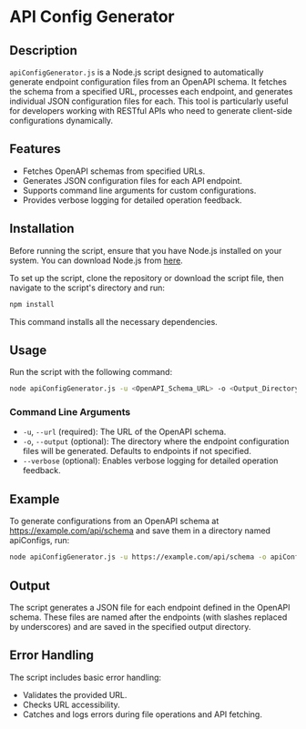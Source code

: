# API Config Generator

## Description
`apiConfigGenerator.js` is a Node.js script designed to automatically generate endpoint configuration files from an OpenAPI schema. It fetches the schema from a specified URL, processes each endpoint, and generates individual JSON configuration files for each. This tool is particularly useful for developers working with RESTful APIs who need to generate client-side configurations dynamically.

## Features
- Fetches OpenAPI schemas from specified URLs.
- Generates JSON configuration files for each API endpoint.
- Supports command line arguments for custom configurations.
- Provides verbose logging for detailed operation feedback.

## Installation
Before running the script, ensure that you have Node.js installed on your system. You can download Node.js from [here](https://nodejs.org/).

To set up the script, clone the repository or download the script file, then navigate to the script's directory and run:
```bash
npm install
```
This command installs all the necessary dependencies.

## Usage
Run the script with the following command:

```bash
node apiConfigGenerator.js -u <OpenAPI_Schema_URL> -o <Output_Directory>
```

### Command Line Arguments
- `-u`, `--url` (required): The URL of the OpenAPI schema.
- `-o`, `--output` (optional): The directory where the endpoint configuration files will be generated. Defaults to endpoints if not specified.
- `--verbose` (optional): Enables verbose logging for detailed operation feedback.

## Example
To generate configurations from an OpenAPI schema at https://example.com/api/schema and save them in a directory named apiConfigs, run:
```bash
node apiConfigGenerator.js -u https://example.com/api/schema -o apiConfigs --verbose
```

## Output
The script generates a JSON file for each endpoint defined in the OpenAPI schema. These files are named after the endpoints (with slashes replaced by underscores) and are saved in the specified output directory.

## Error Handling
The script includes basic error handling:

- Validates the provided URL.
- Checks URL accessibility.
- Catches and logs errors during file operations and API fetching.
